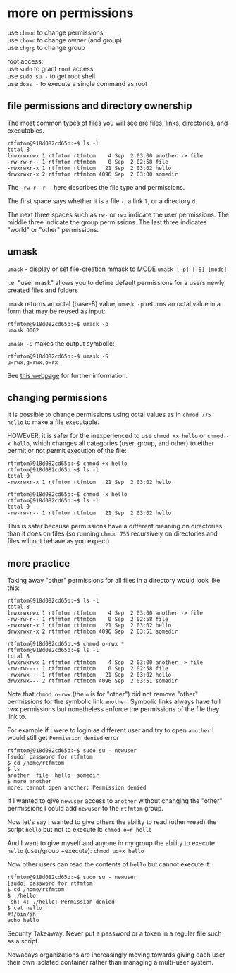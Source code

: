 # more on permissions

use `chmod` to change permissions\
use `chown` to change owner (and group)\
use `chgrp` to change group

root access:\
use `sudo` to grant `root` access\
use `sudo su -` to get root shell\
use `doas -` to execute a single command as root

## file permissions and directory ownership

The most common types of files you will see are files, links, directories, and executables.

```
rtfmtom@918d082cd65b:~$ ls -l
total 8
lrwxrwxrwx 1 rtfmtom rtfmtom    4 Sep  2 03:00 another -> file
-rw-rw-r-- 1 rtfmtom rtfmtom    0 Sep  2 02:58 file
-rwxrwxr-x 1 rtfmtom rtfmtom   21 Sep  2 03:02 hello
drwxrwxr-x 2 rtfmtom rtfmtom 4096 Sep  2 03:00 somedir
```

The `-rw-r--r--` here describes the file type and permissions.

The first space says whether it is a file `-`, a link `l`, or a directory `d`.

The next three spaces such as `rw-` or `rwx` indicate the user permissions. The middle three indicate the group permissions. The last three indicates "world" or "other" permissions. 

## umask
`umask` - display or set file-creation mmask to MODE
`umask [-p] [-S] [mode]`

i.e. "user mask" allows you to define default permissions for a users newly created files and folders

`umask` returns an octal (base-8) value, `umask -p` returns an octal value in a form that may be reused as input:
```
rtfmtom@918d082cd65b:~$ umask -p
umask 0002
```

`umask -S` makes the output symbolic:
```
rtfmtom@918d082cd65b:~$ umask -S
u=rwx,g=rwx,o=rx
```
See [this webpage](https://phoenixnap.com/kb/what-is-umask) for further information. 

## changing permissions

It is possible to change permissions using octal values as in `chmod 775 hello` to make a file executable.

HOWEVER, it is safer for the inexperienced to use `chmod +x hello` or `chmod -x hello`, which changes all categories (user, group, and other) to either permit or not permit execution of the file:
```
rtfmtom@918d082cd65b:~$ chmod +x hello
rtfmtom@918d082cd65b:~$ ls -l
total 0
-rwxrwxr-x 1 rtfmtom rtfmtom   21 Sep  2 03:02 hello

rtfmtom@918d082cd65b:~$ chmod -x hello
rtfmtom@918d082cd65b:~$ ls -l
total 0
-rw-rw-r-- 1 rtfmtom rtfmtom   21 Sep  2 03:02 hello
```

This is safer because permissions have a different meaning on directories than it does on files (so running `chmod 755` recursively on directories and files will not behave as you expect).

## more practice

Taking away "other" permissions for all files in a directory would look like this:
```
rtfmtom@918d082cd65b:~$ ls -l
total 8
lrwxrwxrwx 1 rtfmtom rtfmtom    4 Sep  2 03:00 another -> file
-rw-rw-r-- 1 rtfmtom rtfmtom    0 Sep  2 02:58 file
-rwxrwxr-x 1 rtfmtom rtfmtom   21 Sep  2 03:02 hello
drwxrwxr-x 2 rtfmtom rtfmtom 4096 Sep  2 03:51 somedir

rtfmtom@918d082cd65b:~$ chmod o-rwx *
rtfmtom@918d082cd65b:~$ ls -l
total 8
lrwxrwxrwx 1 rtfmtom rtfmtom    4 Sep  2 03:00 another -> file
-rw-rw---- 1 rtfmtom rtfmtom    0 Sep  2 02:58 file
-rwxrwx--- 1 rtfmtom rtfmtom   21 Sep  2 03:02 hello
drwxrwx--- 2 rtfmtom rtfmtom 4096 Sep  2 03:51 somedir
```
Note that `chmod o-rwx` (the `o` is for "other") did not remove "other" permissions for the symbolic link `another`. Symbolic links always have full rwx permissions but nonetheless enforce the permissions of the file they link to.

For example if I were to login as different user and try to open `another` I would still get `Permission denied` error
```
rtfmtom@918d082cd65b:~$ sudo su - newuser
[sudo] password for rtfmtom: 
$ cd /home/rtfmtom
$ ls
another  file  hello  somedir
$ more another
more: cannot open another: Permission denied
```
If I wanted to give `newuser` access to `another` without changing the "other" permissions I could add `newuser` to the `rtfmtom` group.

Now let's say I wanted to give others the ability to read (other=read) the script `hello` but not to execute it: `chmod o=r hello`

And I want to give myself and anyone in my group the ability to execute `hello` (user/group +execute): `chmod ug+x hello`

Now other users can read the contents of `hello` but cannot execute it:
```
rtfmtom@918d082cd65b:~$ sudo su - newuser
[sudo] password for rtfmtom: 
$ cd /home/rtfmtom
$ ./hello
-sh: 4: ./hello: Permission denied
$ cat hello
#!/bin/sh
echo hello
```
Security Takeaway: Never put a password or a token in a regular file such as a script. 

Nowadays organizations are increasingly moving towards giving each user their own isolated container rather than managing a multi-user system. 

